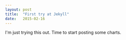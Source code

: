```yaml
---
layout: post
title:  "First try at Jekyll"
date:   2015-02-16
---
```


I'm just trying this out. Time to start posting some charts.
